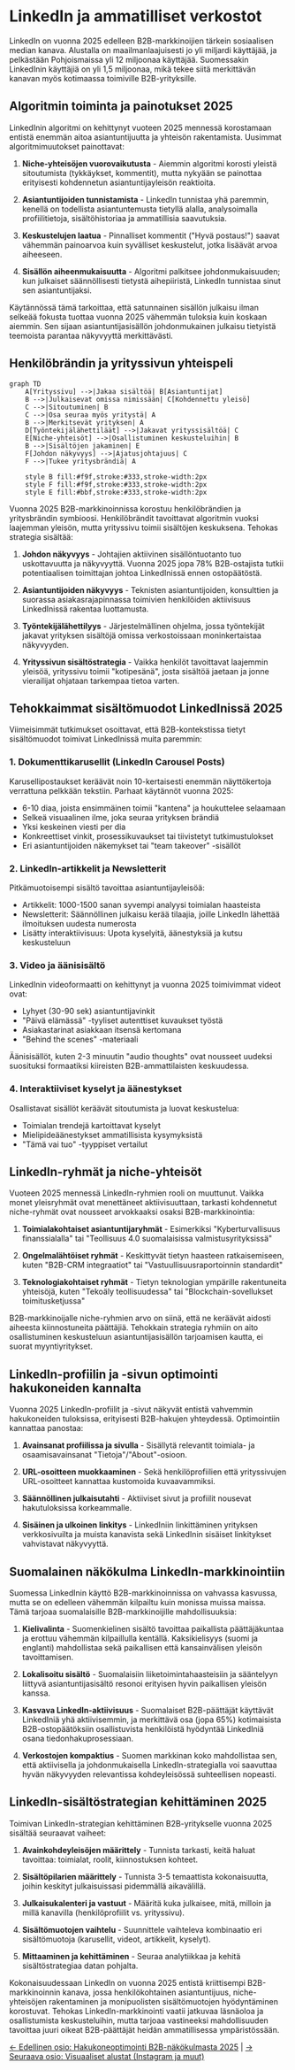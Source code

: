 # LinkedIn ja ammatilliset verkostot

LinkedIn on vuonna 2025 edelleen B2B-markkinoijien tärkein sosiaalisen median kanava. Alustalla on maailmanlaajuisesti jo yli miljardi käyttäjää, ja pelkästään Pohjoismaissa yli 12 miljoonaa käyttäjää. Suomessakin LinkedInin käyttäjiä on yli 1,5 miljoonaa, mikä tekee siitä merkittävän kanavan myös kotimaassa toimiville B2B-yrityksille.

## Algoritmin toiminta ja painotukset 2025

LinkedInin algoritmi on kehittynyt vuoteen 2025 mennessä korostamaan entistä enemmän aitoa asiantuntijuutta ja yhteisön rakentamista. Uusimmat algoritmimuutokset painottavat:

1. **Niche-yhteisöjen vuorovaikutusta** - Aiemmin algoritmi korosti yleistä sitoutumista (tykkäykset, kommentit), mutta nykyään se painottaa erityisesti kohdennetun asiantuntijayleisön reaktioita.

2. **Asiantuntijoiden tunnistamista** - LinkedIn tunnistaa yhä paremmin, kenellä on todellista asiantuntemusta tietyllä alalla, analysoimalla profiilitietoja, sisältöhistoriaa ja ammatillisia saavutuksia.

3. **Keskustelujen laatua** - Pinnalliset kommentit ("Hyvä postaus!") saavat vähemmän painoarvoa kuin syvälliset keskustelut, jotka lisäävät arvoa aiheeseen.

4. **Sisällön aiheenmukaisuutta** - Algoritmi palkitsee johdonmukaisuuden; kun julkaiset säännöllisesti tietystä aihepiiristä, LinkedIn tunnistaa sinut sen asiantuntijaksi.

Käytännössä tämä tarkoittaa, että satunnainen sisällön julkaisu ilman selkeää fokusta tuottaa vuonna 2025 vähemmän tuloksia kuin koskaan aiemmin. Sen sijaan asiantuntijasisällön johdonmukainen julkaisu tietyistä teemoista parantaa näkyvyyttä merkittävästi.

## Henkilöbrändin ja yrityssivun yhteispeli

```mermaid
graph TD
    A[Yrityssivu] -->|Jakaa sisältöä| B[Asiantuntijat]
    B -->|Julkaisevat omissa nimissään| C[Kohdennettu yleisö]
    C -->|Sitoutuminen| B
    C -->|Osa seuraa myös yritystä| A
    B -->|Merkitsevät yrityksen| A
    D[Työntekijälähettiläät] -->|Jakavat yrityssisältöä| C
    E[Niche-yhteisöt] -->|Osallistuminen keskusteluihin| B
    B -->|Sisältöjen jakaminen| E
    F[Johdon näkyvyys] -->|Ajatusjohtajuus| C
    F -->|Tukee yritysbrändiä| A
    
    style B fill:#f9f,stroke:#333,stroke-width:2px
    style F fill:#f9f,stroke:#333,stroke-width:2px
    style E fill:#bbf,stroke:#333,stroke-width:2px
```

Vuonna 2025 B2B-markkinoinnissa korostuu henkilöbrändien ja yritysbrändin symbioosi. Henkilöbrändit tavoittavat algoritmin vuoksi laajemman yleisön, mutta yrityssivu toimii sisältöjen keskuksena. Tehokas strategia sisältää:

1. **Johdon näkyvyys** - Johtajien aktiivinen sisällöntuotanto tuo uskottavuutta ja näkyvyyttä. Vuonna 2025 jopa 78% B2B-ostajista tutkii potentiaalisen toimittajan johtoa LinkedInissä ennen ostopäätöstä.

2. **Asiantuntijoiden näkyvyys** - Teknisten asiantuntijoiden, konsulttien ja suorassa asiakasrajapinnassa toimivien henkilöiden aktiivisuus LinkedInissä rakentaa luottamusta.

3. **Työntekijälähettilyys** - Järjestelmällinen ohjelma, jossa työntekijät jakavat yrityksen sisältöjä omissa verkostoissaan moninkertaistaa näkyvyyden.

4. **Yrityssivun sisältöstrategia** - Vaikka henkilöt tavoittavat laajemmin yleisöä, yrityssivu toimii "kotipesänä", josta sisältöä jaetaan ja jonne vierailijat ohjataan tarkempaa tietoa varten.

## Tehokkaimmat sisältömuodot LinkedInissä 2025

Viimeisimmät tutkimukset osoittavat, että B2B-kontekstissa tietyt sisältömuodot toimivat LinkedInissä muita paremmin:

### 1. Dokumenttikarusellit (LinkedIn Carousel Posts)

Karusellipostaukset keräävät noin 10-kertaisesti enemmän näyttökertoja verrattuna pelkkään tekstiin. Parhaat käytännöt vuonna 2025:
- 6-10 diaa, joista ensimmäinen toimii "kantena" ja houkuttelee selaamaan
- Selkeä visuaalinen ilme, joka seuraa yrityksen brändiä
- Yksi keskeinen viesti per dia
- Konkreettiset vinkit, prosessikuvaukset tai tiivistetyt tutkimustulokset
- Eri asiantuntijoiden näkemykset tai "team takeover" -sisällöt

### 2. LinkedIn-artikkelit ja Newsletterit

Pitkämuotoisempi sisältö tavoittaa asiantuntijayleisöä:
- Artikkelit: 1000-1500 sanan syvempi analyysi toimialan haasteista
- Newsletterit: Säännöllinen julkaisu kerää tilaajia, joille LinkedIn lähettää ilmoituksen uudesta numerosta
- Lisätty interaktiivisuus: Upota kyselyitä, äänestyksiä ja kutsu keskusteluun

### 3. Video ja äänisisältö

LinkedInin videoformaatti on kehittynyt ja vuonna 2025 toimivimmat videot ovat:
- Lyhyet (30-90 sek) asiantuntijavinkit
- "Päivä elämässä" -tyyliset autenttiset kuvaukset työstä
- Asiakastarinat asiakkaan itsensä kertomana
- "Behind the scenes" -materiaali

Äänisisällöt, kuten 2-3 minuutin "audio thoughts" ovat nousseet uudeksi suosituksi formaatiksi kiireisten B2B-ammattilaisten keskuudessa.

### 4. Interaktiiviset kyselyt ja äänestykset

Osallistavat sisällöt keräävät sitoutumista ja luovat keskustelua:
- Toimialan trendejä kartoittavat kyselyt
- Mielipideäänestykset ammatillisista kysymyksistä
- "Tämä vai tuo" -tyyppiset vertailut

## LinkedIn-ryhmät ja niche-yhteisöt

Vuoteen 2025 mennessä LinkedIn-ryhmien rooli on muuttunut. Vaikka monet yleisryhmät ovat menettäneet aktiivisuuttaan, tarkasti kohdennetut niche-ryhmät ovat nousseet arvokkaaksi osaksi B2B-markkinointia:

1. **Toimialakohtaiset asiantuntijaryhmät** - Esimerkiksi "Kyberturvallisuus finanssialalla" tai "Teollisuus 4.0 suomalaisissa valmistusyrityksissä"

2. **Ongelmalähtöiset ryhmät** - Keskittyvät tietyn haasteen ratkaisemiseen, kuten "B2B-CRM integraatiot" tai "Vastuullisuusraportoinnin standardit"

3. **Teknologiakohtaiset ryhmät** - Tietyn teknologian ympärille rakentuneita yhteisöjä, kuten "Tekoäly teollisuudessa" tai "Blockchain-sovellukset toimitusketjussa"

B2B-markkinoijalle niche-ryhmien arvo on siinä, että ne keräävät aidosti aiheesta kiinnostuneita päättäjiä. Tehokkain strategia ryhmiin on aito osallistuminen keskusteluun asiantuntijasisällön tarjoamisen kautta, ei suorat myyntiyritykset.

## LinkedIn-profiilin ja -sivun optimointi hakukoneiden kannalta

Vuonna 2025 LinkedIn-profiilit ja -sivut näkyvät entistä vahvemmin hakukoneiden tuloksissa, erityisesti B2B-hakujen yhteydessä. Optimointiin kannattaa panostaa:

1. **Avainsanat profiilissa ja sivulla** - Sisällytä relevantit toimiala- ja osaamisavainsanat "Tietoja"/"About"-osioon.

2. **URL-osoitteen muokkaaminen** - Sekä henkilöprofiilien että yrityssivujen URL-osoitteet kannattaa kustomoida kuvaavammiksi.

3. **Säännöllinen julkaisutahti** - Aktiiviset sivut ja profiilit nousevat hakutuloksissa korkeammalle.

4. **Sisäinen ja ulkoinen linkitys** - LinkedIniin linkittäminen yrityksen verkkosivuilta ja muista kanavista sekä LinkedInin sisäiset linkitykset vahvistavat näkyvyyttä.

## Suomalainen näkökulma LinkedIn-markkinointiin

Suomessa LinkedInin käyttö B2B-markkinoinnissa on vahvassa kasvussa, mutta se on edelleen vähemmän kilpailtu kuin monissa muissa maissa. Tämä tarjoaa suomalaisille B2B-markkinoijille mahdollisuuksia:

1. **Kielivalinta** - Suomenkielinen sisältö tavoittaa paikallista päättäjäkuntaa ja erottuu vähemmän kilpaillulla kentällä. Kaksikielisyys (suomi ja englanti) mahdollistaa sekä paikallisen että kansainvälisen yleisön tavoittamisen.

2. **Lokalisoitu sisältö** - Suomalaisiin liiketoimintahaasteisiin ja sääntelyyn liittyvä asiantuntijasisältö resonoi erityisen hyvin paikallisen yleisön kanssa.

3. **Kasvava LinkedIn-aktiivisuus** - Suomalaiset B2B-päättäjät käyttävät LinkedIniä yhä aktiivisemmin, ja merkittävä osa (jopa 65%) kotimaisista B2B-ostopäätöksiin osallistuvista henkilöistä hyödyntää LinkedIniä osana tiedonhakuprosessiaan.

4. **Verkostojen kompaktius** - Suomen markkinan koko mahdollistaa sen, että aktiivisella ja johdonmukaisella LinkedIn-strategialla voi saavuttaa hyvän näkyvyyden relevantissa kohdeyleisössä suhteellisen nopeasti.

## LinkedIn-sisältöstrategian kehittäminen 2025

Toimivan LinkedIn-strategian kehittäminen B2B-yritykselle vuonna 2025 sisältää seuraavat vaiheet:

1. **Avainkohdeyleisöjen määrittely** - Tunnista tarkasti, keitä haluat tavoittaa: toimialat, roolit, kiinnostuksen kohteet.

2. **Sisältöpilarien määrittely** - Tunnista 3-5 temaattista kokonaisuutta, joihin keskityt julkaisuissasi pidemmällä aikavälillä.

3. **Julkaisukalenteri ja vastuut** - Määritä kuka julkaisee, mitä, milloin ja millä kanavilla (henkilöprofiilit vs. yrityssivu).

4. **Sisältömuotojen vaihtelu** - Suunnittele vaihteleva kombinaatio eri sisältömuotoja (karusellit, videot, artikkelit, kyselyt).

5. **Mittaaminen ja kehittäminen** - Seuraa analytiikkaa ja kehitä sisältöstrategiaa datan pohjalta.

Kokonaisuudessaan LinkedIn on vuonna 2025 entistä kriittisempi B2B-markkinoinnin kanava, jossa henkilökohtainen asiantuntijuus, niche-yhteisöjen rakentaminen ja monipuolisten sisältömuotojen hyödyntäminen korostuvat. Tehokas LinkedIn-markkinointi vaatii jatkuvaa läsnäoloa ja osallistumista keskusteluihin, mutta tarjoaa vastineeksi mahdollisuuden tavoittaa juuri oikeat B2B-päättäjät heidän ammatillisessa ympäristössään.

[← Edellinen osio: Hakukoneoptimointi B2B-näkökulmasta 2025](hakukoneoptimointi.md) | [→ Seuraava osio: Visuaaliset alustat (Instagram ja muut)](visuaaliset-alustat.md)